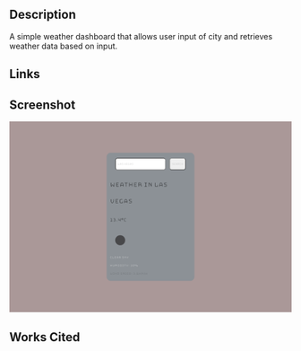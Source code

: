 ## Description

A simple weather dashboard that allows user input of city and retrieves weather data based on input.

## Links

## Screenshot

![Screenshot of page](./weather-dashboard-screenshot.png)

## Works Cited
